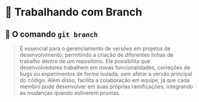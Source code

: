 # 🚀 Trabalhando com Branch

## 🔧 O comando `git branch` 

>É essencial para o gerenciamento de versões em projetos de desenvolvimento, permitindo a criação de diferentes linhas de trabalho dentro de um repositório. Ele possibilita que desenvolvedores trabalhem em novas funcionalidades, correções de bugs ou experimentos de forma isolada, sem afetar a versão principal do código. Além disso, facilita a colaboração em equipe, já que cada membro pode desenvolver em suas próprias ramificações, integrando as mudanças quando estiverem prontas.
